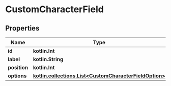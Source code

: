 
# CustomCharacterField

## Properties
Name | Type | Description | Notes
------------ | ------------- | ------------- | -------------
**id** | **kotlin.Int** |  | 
**label** | **kotlin.String** |  | 
**position** | **kotlin.Int** |  | 
**options** | [**kotlin.collections.List&lt;CustomCharacterFieldOption&gt;**](CustomCharacterFieldOption.md) |  | 




